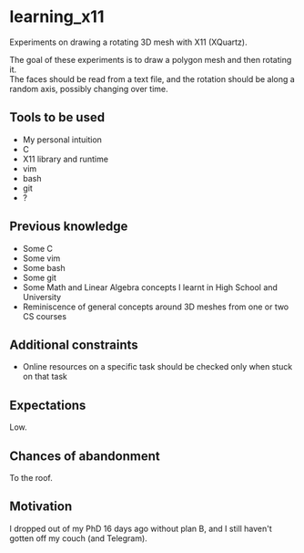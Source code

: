 # learning_x11

Experiments on drawing a rotating 3D mesh with X11 (XQuartz).

The goal of these experiments is to draw a polygon mesh and then rotating it.  
The faces should be read from a text file, and the rotation should be along a random axis, possibly changing over time.


## Tools to be used

- My personal intuition
- C
- X11 library and runtime
- vim
- bash
- git
- ?


## Previous knowledge

- Some C
- Some vim
- Some bash
- Some git
- Some Math and Linear Algebra concepts I learnt in High School and University
- Reminiscence of general concepts around 3D meshes from one or two CS courses


## Additional constraints

- Online resources on a specific task should be checked only when stuck on that task


## Expectations

Low.


## Chances of abandonment

To the roof.


## Motivation

I dropped out of my PhD 16 days ago without plan B, and I still haven't gotten off my couch (and Telegram).
